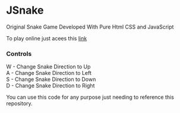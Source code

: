 # JSnake
Original Snake Game Developed With Pure Html CSS and JavaScript

To play online just acees this [link](https://jsnakeacg.000webhostapp.com/JSnake/index.html)

### Controls

W - Change Snake Direction to Up\
A - Change Snake Direction to Left\
S - Change Snake Direction to Down\
D - Change Snake Direction to Right

You can use this code for any purpose just needing to reference this repository.
